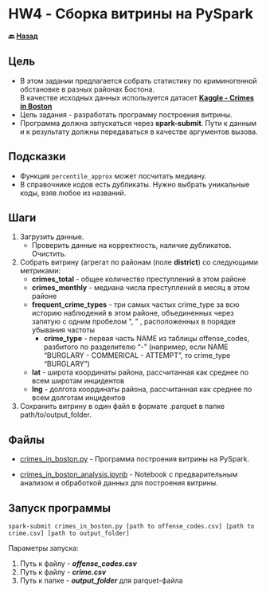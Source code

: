 # HW4 - Сборка витрины на PySpark

**:back: [Назад](/../../)**

## Цель
* В этом задании предлагается собрать статистику по криминогенной обстановке в разных районах Бостона.<br>
В качестве исходных данных используется датасет **[Kaggle - Crimes in Boston](https://www.kaggle.com/AnalyzeBoston/crimes-in-boston)**
* Цель задания - разработать программу построения витрины.
* Программа должна запускаться через **spark-submit**. Пути к данным и к результату должны передаваться в качестве аргументов вызова.

## Подсказки
* Функция `percentile_approx` может посчитать медиану.
* В справочнике кодов есть дубликаты. Нужно выбрать уникальные коды, взяв любое из названий.

## Шаги
1. Загрузить данные.
    * Проверить данные на корректность, наличие дубликатов. Очистить.
2. Собрать витрину (агрегат по районам (поле **district**) со следующими метриками:
    * **crimes_total** - общее количество преступлений в этом районе
    * **crimes_monthly** - медиана числа преступлений в месяц в этом районе
    * **frequent_crime_types** - три самых частых crime_type за всю историю наблюдений в этом районе, объединенных через запятую с одним пробелом “, ” , расположенных в порядке убывания частоты
        * **crime_type** - первая часть NAME из таблицы offense_codes, разбитого по разделителю “-” (например, если NAME “BURGLARY - COMMERICAL - ATTEMPT”, то crime_type “BURGLARY”)
    * **lat** - широта координаты района, рассчитанная как среднее по всем широтам инцидентов
    * **lng** - долгота координаты района, рассчитанная как среднее по всем долготам инцидентов
3. Сохранить витрину в один файл в формате .parquet в папке path/to/output_folder.

## Файлы
* [crimes_in_boston.py](crimes_in_boston.py) - Программа построения витрины на PySpark.

* [crimes_in_boston_analysis.ipynb](crimes_in_boston_analysis.ipynb) - Notebook с предварительным анализом и обработкой данных для построения витрины.

## Запуск программы

```
spark-submit crimes_in_boston.py [path to offense_codes.csv] [path to crime.csv] [path to output_folder]
```

Параметры запуска:
  1. Путь к файлу - ***offense_codes.csv***
  2. Путь к файлу - ***crime.csv***
  3. Путь к папке - ***output_folder*** для parquet-файла